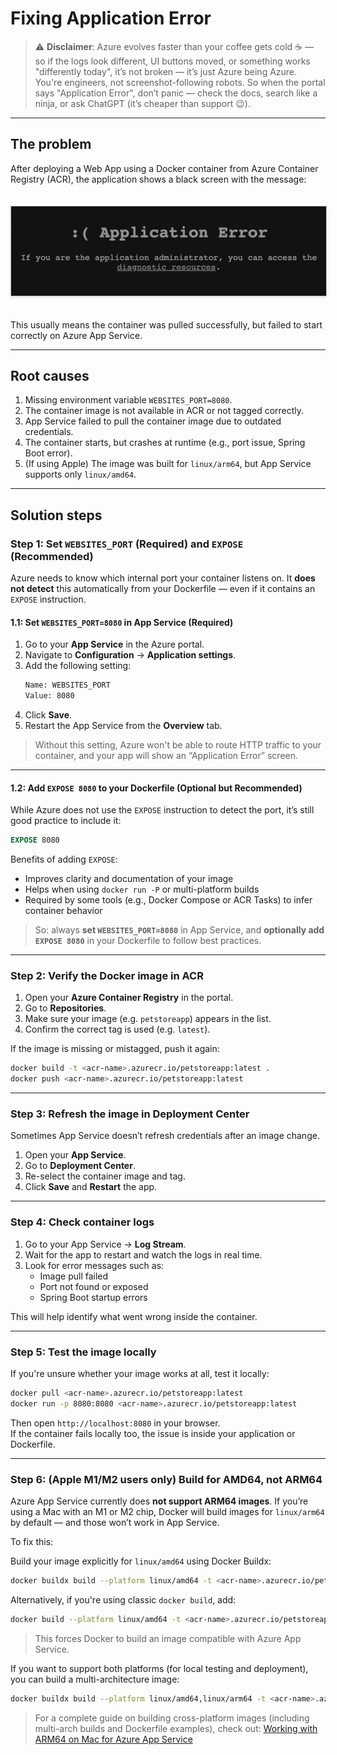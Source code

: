 # Fixing Application Error

> ⚠️ **Disclaimer**: Azure evolves faster than your coffee gets cold ☕ — so if the logs look different, UI buttons moved, or something works "differently today", it’s not broken — it’s just Azure being Azure. You're engineers, not screenshot-following robots. So when the portal says "Application Error", don’t panic — check the docs, search like a ninja, or ask ChatGPT (it’s cheaper than support 😉).

<hr>

## The problem

After deploying a Web App using a Docker container from Azure Container Registry (ACR), the application shows a black screen with the message:

  <img src="images/application-error.png" width="600" style="border: 1px solid #ccc; margin: 20px 0; box-shadow: 0 2px 4px rgba(0, 0, 0, 0.1); display: inline-block;"/>

This usually means the container was pulled successfully, but failed to start correctly on Azure App Service.

---

## Root causes

1. Missing environment variable `WEBSITES_PORT=8080`.
2. The container image is not available in ACR or not tagged correctly.
3. App Service failed to pull the container image due to outdated credentials.
4. The container starts, but crashes at runtime (e.g., port issue, Spring Boot error).
5. (If using Apple) The image was built for `linux/arm64`, but App Service supports only `linux/amd64`.

---

## Solution steps

### Step 1: Set `WEBSITES_PORT` (Required) and `EXPOSE` (Recommended)

Azure needs to know which internal port your container listens on. It **does not detect** this automatically from your Dockerfile — even if it contains an `EXPOSE` instruction.

#### 1.1: Set `WEBSITES_PORT=8080` in App Service (Required)

1. Go to your **App Service** in the Azure portal.
2. Navigate to **Configuration** → **Application settings**.
3. Add the following setting:
   ```bash
   Name: WEBSITES_PORT
   Value: 8080
   ```
4. Click **Save**.
5. Restart the App Service from the **Overview** tab.

> Without this setting, Azure won't be able to route HTTP traffic to your container, and your app will show an “Application Error” screen.

---

#### 1.2: Add `EXPOSE 8080` to your Dockerfile (Optional but Recommended)

While Azure does not use the `EXPOSE` instruction to detect the port, it’s still good practice to include it:

```Dockerfile
EXPOSE 8080
```

Benefits of adding `EXPOSE`:
- Improves clarity and documentation of your image
- Helps when using `docker run -P` or multi-platform builds
- Required by some tools (e.g., Docker Compose or ACR Tasks) to infer container behavior

> So: always **set `WEBSITES_PORT=8080`** in App Service, and **optionally add `EXPOSE 8080`** in your Dockerfile to follow best practices.

---

### Step 2: Verify the Docker image in ACR

1. Open your **Azure Container Registry** in the portal.
2. Go to **Repositories**.
3. Make sure your image (e.g. `petstoreapp`) appears in the list.
4. Confirm the correct tag is used (e.g. `latest`).

If the image is missing or mistagged, push it again:

```bash
docker build -t <acr-name>.azurecr.io/petstoreapp:latest .
docker push <acr-name>.azurecr.io/petstoreapp:latest
```

---

### Step 3: Refresh the image in Deployment Center

Sometimes App Service doesn’t refresh credentials after an image change.

1. Open your **App Service**.
2. Go to **Deployment Center**.
3. Re-select the container image and tag.
4. Click **Save** and **Restart** the app.

---

### Step 4: Check container logs

1. Go to your App Service → **Log Stream**.
2. Wait for the app to restart and watch the logs in real time.
3. Look for error messages such as:
    - Image pull failed
    - Port not found or exposed
    - Spring Boot startup errors

This will help identify what went wrong inside the container.

---

### Step 5: Test the image locally

If you're unsure whether your image works at all, test it locally:

```bash
docker pull <acr-name>.azurecr.io/petstoreapp:latest
docker run -p 8080:8080 <acr-name>.azurecr.io/petstoreapp:latest
```

Then open `http://localhost:8080` in your browser.  
If the container fails locally too, the issue is inside your application or Dockerfile.

---

### Step 6: (Apple M1/M2 users only) Build for AMD64, not ARM64

Azure App Service currently does **not support ARM64 images**. If you’re using a Mac with an M1 or M2 chip, Docker will build images for `linux/arm64` by default — and those won’t work in App Service.

To fix this:

Build your image explicitly for `linux/amd64` using Docker Buildx:

```bash
docker buildx build --platform linux/amd64 -t <acr-name>.azurecr.io/petstoreapp:latest --push .
```

Alternatively, if you're using classic `docker build`, add:

```bash
docker build --platform linux/amd64 -t <acr-name>.azurecr.io/petstoreapp:latest .
```

> This forces Docker to build an image compatible with Azure App Service.

If you want to support both platforms (for local testing and deployment), you can build a multi-architecture image:

```bash
docker buildx build --platform linux/amd64,linux/arm64 -t <acr-name>.azurecr.io/petstoreapp:latest --push .
```

> For a complete guide on building cross-platform images (including multi-arch builds and Dockerfile examples), check out: [Working with ARM64 on Mac for Azure App Service](./working-with-arm64-on-mac.md)
